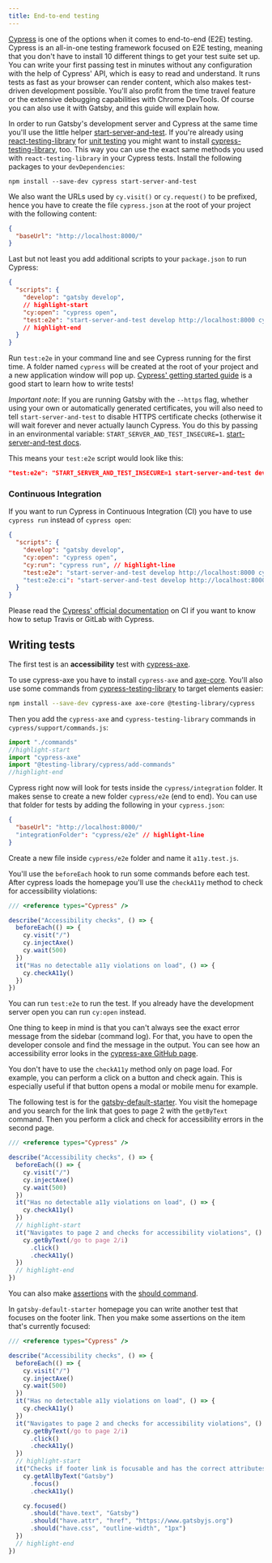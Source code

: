 ```yaml
---
title: End-to-end testing
---
```


[Cypress](https://www.cypress.io/) is one of the options when it comes to end-to-end (E2E) testing. Cypress is an all-in-one testing framework focused on E2E testing, meaning that you don't have to install 10 different things to get your test suite set up. You can write your first passing test in minutes without any configuration with the help of Cypress' API, which is easy to read and understand. It runs tests as fast as your browser can render content, which also makes test-driven development possible. You'll also profit from the time travel feature or the extensive debugging capabilities with Chrome DevTools. Of course you can also use it with Gatsby, and this guide will explain how.

In order to run Gatsby's development server and Cypress at the same time you'll use the little helper [start-server-and-test](https://github.com/bahmutov/start-server-and-test). If you're already using [react-testing-library](/docs/testing-react-components) for [unit testing](/docs/unit-testing) you might want to install [cypress-testing-library](https://github.com/kentcdodds/cypress-testing-library), too. This way you can use the exact same methods you used with `react-testing-library` in your Cypress tests. Install the following packages to your `devDependencies`:

```shell
npm install --save-dev cypress start-server-and-test
```

We also want the URLs used by `cy.visit()` or `cy.request()` to be prefixed, hence you have to create the file `cypress.json` at the root of your project with the following content:

```json:title=cypress.json
{
  "baseUrl": "http://localhost:8000/"
}
```

Last but not least you add additional scripts to your `package.json` to run Cypress:

```json:title=package.json
{
  "scripts": {
    "develop": "gatsby develop",
    // highlight-start
    "cy:open": "cypress open",
    "test:e2e": "start-server-and-test develop http://localhost:8000 cy:open"
    // highlight-end
  }
}
```

Run `test:e2e` in your command line and see Cypress running for the first time. A folder named `cypress` will be created at the root of your project and a new application window will pop up. [Cypress' getting started guide](https://docs.cypress.io/guides/getting-started/writing-your-first-test.html#) is a good start to learn how to write tests!

_Important note_: If you are running Gatsby with the `--https` flag, whether using your own or automatically generated certificates, you will also need to tell `start-server-and-test` to disable HTTPS certificate checks (otherwise it will wait forever and never actually launch Cypress. You do this by passing in an environmental variable: `START_SERVER_AND_TEST_INSECURE=1`. [start-server-and-test docs](https://github.com/bahmutov/start-server-and-test#disable-https-certificate-checks).

This means your `test:e2e` script would look like this:

```json:title=package.json
"test:e2e": "START_SERVER_AND_TEST_INSECURE=1 start-server-and-test develop http://localhost:8000 cy:open"
```

### Continuous Integration

If you want to run Cypress in Continuous Integration (CI) you have to use `cypress run` instead of `cypress open`:

```json:title=package.json
{
  "scripts": {
    "develop": "gatsby develop",
    "cy:open": "cypress open",
    "cy:run": "cypress run", // highlight-line
    "test:e2e": "start-server-and-test develop http://localhost:8000 cy:open"
    "test:e2e:ci": "start-server-and-test develop http://localhost:8000 cy:run" // highlight-line
  }
}
```

Please read the [Cypress' official documentation](https://docs.cypress.io/guides/guides/continuous-integration.html) on CI if you want to know how to setup Travis or GitLab with Cypress.

## Writing tests

The first test is an **accessibility** test with [cypress-axe](https://github.com/avanslaars/cypress-axe).

To use cypress-axe you have to install `cypress-axe` and [axe-core](https://github.com/dequelabs/axe-core). You'll also use some commands from [cypress-testing-library](https://testing-library.com/docs/cypress-testing-library/intro) to target elements easier:

```bash
npm install --save-dev cypress-axe axe-core @testing-library/cypress
```

Then you add the `cypress-axe` and `cypress-testing-library` commands in `cypress/support/commands.js`:

```js:title=cypress/support/commands.js
import "./commands"
//highlight-start
import "cypress-axe"
import "@testing-library/cypress/add-commands"
//highlight-end
```

Cypress right now will look for tests inside the `cypress/integration` folder. It makes sense to create a new folder `cypress/e2e` (end to end). You can use that folder for tests by adding the following in your `cypress.json`:

```json:title=cypress.json
{
  "baseUrl": "http://localhost:8000/"
  "integrationFolder": "cypress/e2e" // highlight-line
}
```

Create a new file inside `cypress/e2e` folder and name it `a11y.test.js`.

You'll use the `beforeEach` hook to run some commands before each test. After cypress loads the homepage you'll use the `checkA11y` method to check for accessibility violations:

```js:title=cypress/e2e/a11y.test.js
/// <reference types="Cypress" />

describe("Accessibility checks", () => {
  beforeEach(() => {
    cy.visit("/")
    cy.injectAxe()
    cy.wait(500)
  })
  it("Has no detectable a11y violations on load", () => {
    cy.checkA11y()
  })
})
```

You can run `test:e2e` to run the test. If you already have the development server open you can run `cy:open` instead.

One thing to keep in mind is that you can't always see the exact error message from the sidebar (command log). For that, you have to open the developer console and find the message in the output. You can see how an accessibility error looks in the [cypress-axe GitHub page](https://github.com/avanslaars/cypress-axe#output).

You don't have to use the `checkA11y` method only on page load. For example, you can perform a click on a button and check again. This is especially useful if that button opens a modal or mobile menu for example.

The following test is for the [gatsby-default-starter](https://github.com/gatsbyjs/gatsby-starter-default). You visit the homepage and you search for the link that goes to page 2 with the `getByText` command. Then you perform a click and check for accessibility errors in the second page.

```js:title=cypress/e2e/a11y.test.js
/// <reference types="Cypress" />

describe("Accessibility checks", () => {
  beforeEach(() => {
    cy.visit("/")
    cy.injectAxe()
    cy.wait(500)
  })
  it("Has no detectable a11y violations on load", () => {
    cy.checkA11y()
  })
  // highlight-start
  it("Navigates to page 2 and checks for accessibility violations", () => {
    cy.getByText(/go to page 2/i)
      .click()
      .checkA11y()
  })
  // highlight-end
})
```

You can also make [assertions](https://docs.cypress.io/guides/core-concepts/introduction-to-cypress.html#Assertions) with the [should command](https://docs.cypress.io/api/commands/should.html#Syntax).

In `gatsby-default-starter` homepage you can write another test that focuses on the footer link. Then you make some assertions on the item that's currently focused:

```js:title=cypress/e2e/a11y.test.js
/// <reference types="Cypress" />

describe("Accessibility checks", () => {
  beforeEach(() => {
    cy.visit("/")
    cy.injectAxe()
    cy.wait(500)
  })
  it("Has no detectable a11y violations on load", () => {
    cy.checkA11y()
  })
  it("Navigates to page 2 and checks for accessibility violations", () => {
    cy.getByText(/go to page 2/i)
      .click()
      .checkA11y()
  })
  // highlight-start
  it("Checks if footer link is focusable and has the correct attributes", () => {
    cy.getAllByText("Gatsby")
      .focus()
      .checkA11y()

    cy.focused()
      .should("have.text", "Gatsby")
      .should("have.attr", "href", "https://www.gatsbyjs.org")
      .should("have.css", "outline-width", "1px")
  })
  // highlight-end
})
```
